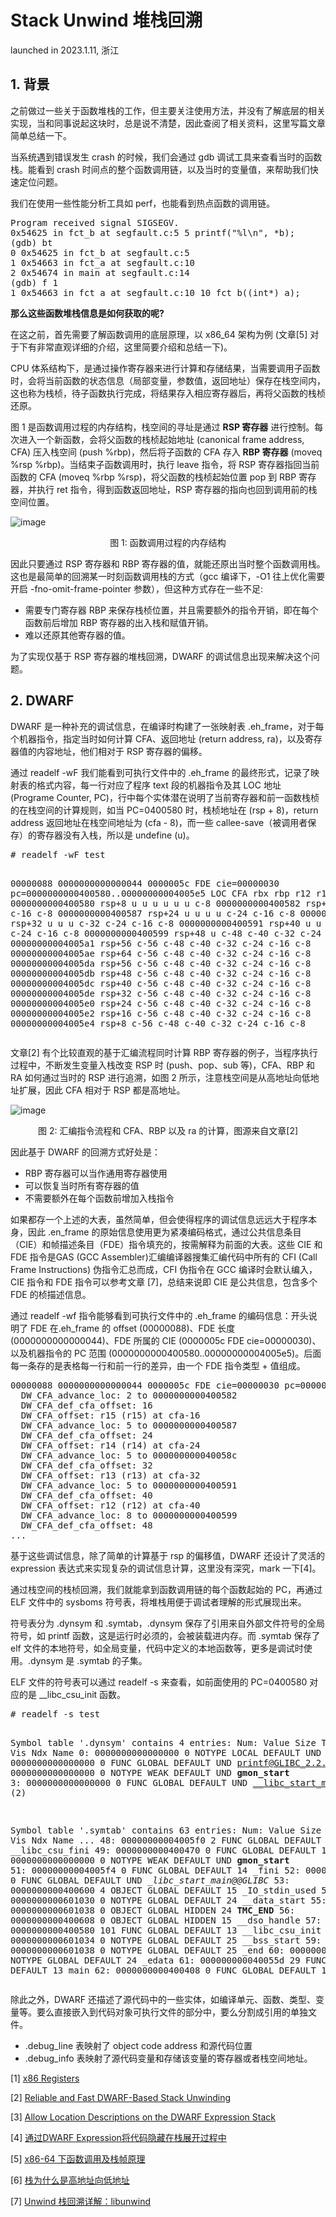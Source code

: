 # Stack Unwind 堆栈回溯
<p> launched in 2023.1.11, 浙江 </p>


## 1. 背景

之前做过一些关于函数堆栈的工作，但主要关注使用方法，并没有了解底层的相关实现，当和同事说起这块时，总是说不清楚，因此查阅了相关资料，这里写篇文章简单总结一下。

当系统遇到错误发生 crash 的时候，我们会通过 gdb 调试工具来查看当时的函数栈。能看到 crash 时间点的整个函数调用链，以及当时的变量值，来帮助我们快速定位问题。

我们在使用一些性能分析工具如 perf，也能看到热点函数的调用链。

<div class="language-plaintext highlighter-rouge"><div class="highlight"><pre class="highlight">
Program received signal SIGSEGV.
0x54625 in fct_b at segfault.c:5 5 printf("%l\n", *b);
(gdb) bt
0 0x54625 in fct_b at segfault.c:5
1 0x54663 in fct_a at segfault.c:10
2 0x54674 in main at segfault.c:14
(gdb) f 1
1 0x54663 in fct_a at segfault.c:10 10 fct_b((int*) a);
</pre></div></div>

**那么这些函数堆栈信息是如何获取的呢?**

在这之前，首先需要了解函数调用的底层原理，以 x86_64 架构为例 (文章[5] 对于下有非常直观详细的介绍，这里简要介绍和总结一下)。

CPU 体系结构下，是通过操作寄存器来进行计算和存储结果，当需要调用子函数时，会将当前函数的状态信息（局部变量，参数值，返回地址）保存在栈空间内，这也称为栈桢，待子函数执行完成，将结果存入相应寄存器后，再将父函数的栈桢还原。

图 1 是函数调用过程的内存结构，栈空间的寻址是通过 **RSP 寄存器** 进行控制。每次进入一个新函数，会将父函数的栈桢起始地址 (canonical frame address, CFA) 压入栈空间 (push %rbp)，然后将子函数的 CFA 存入 **RBP 寄存器** (moveq %rsp %rbp)。当结束子函数调用时，执行 leave 指令，将 RSP 寄存器指回当前函数的 CFA (moveq %rbp %rsp)，将父函数的栈桢起始位置 pop 到 RBP 寄存器，并执行 ret 指令，得到函数返回地址，RSP 寄存器的指向也回到调用前的栈空间位置。

![image](https://rongbiaoxie.github.io/images/unwind/stackframe.png)
<center>
图 1: 函数调用过程的内存结构
</center>

因此只要通过 RSP 寄存器和 RBP 寄存器的值，就能还原出当时整个函数调用栈。这也是最简单的回溯某一时刻函数调用栈的方式（gcc 编译下，-O1 往上优化需要开启 -fno-omit-frame-pointer 参数），但这种方式存在一些不足:

* 需要专门寄存器 RBP 来保存栈桢位置，并且需要额外的指令开销，即在每个函数前后增加 RBP 寄存器的出入栈和赋值开销。
* 难以还原其他寄存器的值。

为了实现仅基于 RSP 寄存器的堆栈回溯，DWARF 的调试信息出现来解决这个问题。

## 2. DWARF 

DWARF 是一种补充的调试信息，在编译时构建了一张映射表 .eh_frame，对于每个机器指令，指定当时如何计算 CFA、返回地址 (return address, ra)，以及寄存器值的内容地址，他们相对于 RSP 寄存器的偏移。

通过 readelf -wF 我们能看到可执行文件中的 .eh_frame 的最终形式，记录了映射表的格式内容，每一行对应了程序 text 段的机器指令及其 LOC 地址 (Programe Counter, PC)，行中每个实体潜在说明了当前寄存器和前一函数栈桢的在栈空间的计算规则，如当 PC=0400580 时，栈桢地址在 (rsp + 8)，return address 返回地址在栈空间地址为 (cfa - 8)，而一些 callee-save（被调用者保存）的寄存器没有入栈，所以是 undefine (u)。

<div class="language-plaintext highlighter-rouge"><div class="highlight"><pre class="highlight">
# readelf -wF test

00000088 0000000000000044 0000005c FDE cie=00000030 pc=0000000000400580..00000000004005e5
   LOC           CFA      rbx   rbp   r12   r13   r14   r15   ra
0000000000400580 rsp+8    u     u     u     u     u     u     c-8
0000000000400582 rsp+16   u     u     u     u     u     c-16  c-8
0000000000400587 rsp+24   u     u     u     u     c-24  c-16  c-8
000000000040058c rsp+32   u     u     u     c-32  c-24  c-16  c-8
0000000000400591 rsp+40   u     u     c-40  c-32  c-24  c-16  c-8
0000000000400599 rsp+48   u     c-48  c-40  c-32  c-24  c-16  c-8
00000000004005a1 rsp+56   c-56  c-48  c-40  c-32  c-24  c-16  c-8
00000000004005ae rsp+64   c-56  c-48  c-40  c-32  c-24  c-16  c-8
00000000004005da rsp+56   c-56  c-48  c-40  c-32  c-24  c-16  c-8
00000000004005db rsp+48   c-56  c-48  c-40  c-32  c-24  c-16  c-8
00000000004005dc rsp+40   c-56  c-48  c-40  c-32  c-24  c-16  c-8
00000000004005de rsp+32   c-56  c-48  c-40  c-32  c-24  c-16  c-8
00000000004005e0 rsp+24   c-56  c-48  c-40  c-32  c-24  c-16  c-8
00000000004005e2 rsp+16   c-56  c-48  c-40  c-32  c-24  c-16  c-8
00000000004005e4 rsp+8    c-56  c-48  c-40  c-32  c-24  c-16  c-8
</pre></div></div>

文章[2] 有个比较直观的基于汇编流程同时计算 RBP 寄存器的例子，当程序执行过程中，不断发生变量入栈改变 RSP 时 (push、pop、sub 等)，CFA、RBP 和 RA 如何通过当时的 RSP 进行追溯，如图 2 所示，注意栈空间是从高地址向低地址扩展，因此 CFA 相对于 RSP 都是高地址。

![image](https://rongbiaoxie.github.io/images/unwind/assembly.png)
<center>
图 2: 汇编指令流程和 CFA、RBP 以及 ra 的计算，图源来自文章[2]
</center>

因此基于 DWARF 的回溯方式好处是：

*  RBP 寄存器可以当作通用寄存器使用
*  可以恢复当时所有寄存器的值
*  不需要额外在每个函数前增加入栈指令

如果都存一个上述的大表，虽然简单，但会使得程序的调试信息远远大于程序本身，因此 .en_frame 的原始信息使用更为紧凑编码格式，通过公共信息条目（CIE）和帧描述条目（FDE）指令填充的，按需解释为前面的大表。这些 CIE 和 FDE 指令是GAS (GCC Assembler)汇编编译器搜集汇编代码中所有的 CFI (Call Frame Instructions) 伪指令汇总而成，CFI 伪指令在 GCC 编译时会默认编入，CIE 指令和 FDE 指令可以参考文章 [7]，总结来说即 CIE 是公共信息，包含多个 FDE 的桢描述信息。

通过 readelf -wf 指令能够看到可执行文件中的 .eh_frame 的编码信息：开头说明了 FDE 在.eh_frame 的 offset (00000088)、FDE 长度 (0000000000000044)、FDE 所属的 CIE (0000005c FDE cie=00000030)、以及机器指令的 PC 范围 (0000000000400580..00000000004005e5)。后面每一条存的是表格每一行和前一行的差异，由一个 FDE 指令类型 + 值组成。

<div class="language-plaintext highlighter-rouge"><div class="highlight"><pre class="highlight">
00000088 0000000000000044 0000005c FDE cie=00000030 pc=0000000000400580..00000000004005e5
  DW_CFA_advance_loc: 2 to 0000000000400582
  DW_CFA_def_cfa_offset: 16
  DW_CFA_offset: r15 (r15) at cfa-16
  DW_CFA_advance_loc: 5 to 0000000000400587
  DW_CFA_def_cfa_offset: 24
  DW_CFA_offset: r14 (r14) at cfa-24
  DW_CFA_advance_loc: 5 to 000000000040058c
  DW_CFA_def_cfa_offset: 32
  DW_CFA_offset: r13 (r13) at cfa-32
  DW_CFA_advance_loc: 5 to 0000000000400591
  DW_CFA_def_cfa_offset: 40
  DW_CFA_offset: r12 (r12) at cfa-40
  DW_CFA_advance_loc: 8 to 0000000000400599
  DW_CFA_def_cfa_offset: 48
...
</pre></div></div>

基于这些调试信息，除了简单的计算基于 rsp 的偏移值，DWARF 还设计了灵活的 expression 表达式来实现复杂的调试信息计算，这里没有深究，mark 一下[4]。

通过栈空间的栈桢回溯，我们就能拿到函数调用链的每个函数起始的 PC，再通过 ELF 文件中的 sysboms 符号表，将堆栈用便于调试者理解的形式展现出来。

符号表分为 .dynsym 和 .symtab，.dynsym 保存了引用来自外部文件符号的全局符号，如 printf 函数，这是运行时必须的，会被装载进内存。而 .symtab 保存了 elf 文件的本地符号，如全局变量，代码中定义的本地函数等，更多是调试时使用。.dynsym 是 .symtab 的子集。

ELF 文件的符号表可以通过 readelf -s 来查看，如前面使用的 PC=0400580 对应的是 __libc_csu_init 函数。

<div class="language-plaintext highlighter-rouge"><div class="highlight"><pre class="highlight">
# readelf -s test

Symbol table '.dynsym' contains 4 entries:
   Num:    Value          Size Type    Bind   Vis      Ndx Name
     0: 0000000000000000     0 NOTYPE  LOCAL  DEFAULT  UND
     1: 0000000000000000     0 FUNC    GLOBAL DEFAULT  UND printf@GLIBC_2.2.5 (2)
     2: 0000000000000000     0 NOTYPE  WEAK   DEFAULT  UND __gmon_start__
     3: 0000000000000000     0 FUNC    GLOBAL DEFAULT  UND __libc_start_main@GLIBC_2.2.5 (2)

Symbol table '.symtab' contains 63 entries:
   Num:    Value          Size Type    Bind   Vis      Ndx Name
...
    48: 00000000004005f0     2 FUNC    GLOBAL DEFAULT   13 __libc_csu_fini
    49: 0000000000400470     0 FUNC    GLOBAL DEFAULT   13 _start
    50: 0000000000000000     0 NOTYPE  WEAK   DEFAULT  UND __gmon_start__
    51: 00000000004005f4     0 FUNC    GLOBAL DEFAULT   14 _fini
    52: 0000000000000000     0 FUNC    GLOBAL DEFAULT  UND __libc_start_main@@GLIBC_
    53: 0000000000400600     4 OBJECT  GLOBAL DEFAULT   15 _IO_stdin_used
    54: 0000000000601030     0 NOTYPE  GLOBAL DEFAULT   24 __data_start
    55: 0000000000601038     0 OBJECT  GLOBAL HIDDEN    24 __TMC_END__
    56: 0000000000400608     0 OBJECT  GLOBAL HIDDEN    15 __dso_handle
    57: 0000000000400580   101 FUNC    GLOBAL DEFAULT   13 __libc_csu_init
    58: 0000000000601034     0 NOTYPE  GLOBAL DEFAULT   25 __bss_start
    59: 0000000000601038     0 NOTYPE  GLOBAL DEFAULT   25 _end
    60: 0000000000601034     0 NOTYPE  GLOBAL DEFAULT   24 _edata
    61: 000000000040055d    29 FUNC    GLOBAL DEFAULT   13 main
    62: 0000000000400408     0 FUNC    GLOBAL DEFAULT   11 _init
</pre></div></div>

除此之外，DWARF 还描述了源代码中的一些实体，如编译单元、函数、类型、变量等。要么直接嵌入到代码对象可执行文件的部分中，要么分割成引用的单独文件。

* .debug_line 表映射了 object code address 和源代码位置
* .debug_info 表映射了源代码变量和存储该变量的寄存器或者栈空间地址。


[1] [x86 Registers](https://wiki.osdev.org/CPU_Registers_x86-64)

[2] [Reliable and Fast DWARF-Based Stack Unwinding](https://dl.acm.org/doi/pdf/10.1145/3360572)

[3] [Allow Location Descriptions on the DWARF Expression Stack](https://llvm.org/docs/AMDGPUDwarfExtensionAllowLocationDescriptionOnTheDwarfExpressionStack/AMDGPUDwarfExtensionAllowLocationDescriptionOnTheDwarfExpressionStack.html)

[4] [通过DWARF Expression将代码隐藏在栈展开过程中](https://bbs.kanxue.com/thread-271891.htm)

[5] [x86-64 下函数调用及栈帧原理](https://zhuanlan.zhihu.com/p/27339191)

[6] [栈为什么是高地址向低地址](https://zhuanlan.zhihu.com/p/538745756)

[7] [Unwind 栈回溯详解：libunwind](https://blog.csdn.net/Rong_Toa/article/details/110846509)